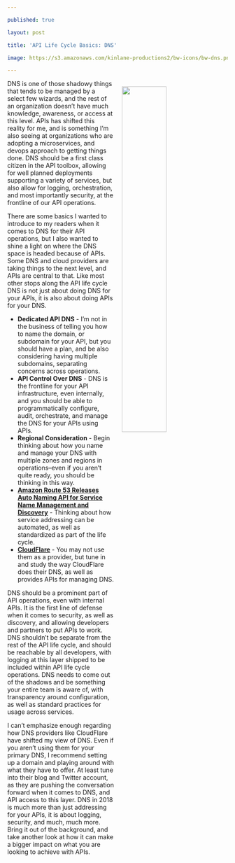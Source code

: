 ---
published: true
layout: post
title: 'API Life Cycle Basics: DNS'
image: https://s3.amazonaws.com/kinlane-productions2/bw-icons/bw-dns.png
---

<p><img src="https://s3.amazonaws.com/kinlane-productions2/bw-icons/bw-dns.png" align="right" width="45%" style="padding: 15px;" />
<p>DNS is one of those shadowy things that tends to be managed by a select few wizards, and the rest of an organization doesn’t have much knowledge, awareness, or access at this level. APIs has shifted this reality for me, and is something I’m also seeing at organizations who are adopting a microservices, and devops approach to getting things done. DNS should be a first class citizen in the API toolbox, allowing for well planned deployments supporting a variety of services, but also allow for logging, orchestration, and most importantly security, at the frontline of our API operations.

<p>There are some basics I wanted to introduce to my readers when it comes to DNS for their API operations, but I also wanted to shine a light on where the DNS space is headed because of APIs. Some DNS and cloud providers are taking things to the next level, and APIs are central to that. Like most other stops along the API life cycle DNS is not just about doing DNS for your APIs, it is also about doing APIs for your DNS.

<ul>
  <li><strong>Dedicated API DNS</strong> - I’m not in the business of telling you how to name the domain, or subdomain for your API, but you should have a plan, and be also considering having multiple subdomains, separating concerns across operations.</li>
  <li><strong>API Control Over DNS</strong> - DNS is the frontline for your API infrastructure, even internally, and you should be able to programmatically configure, audit, orchestrate, and manage the DNS for your APIs using APIs.</li>
  <li><strong>Regional Consideration</strong> - Begin thinking about how you name and manage your DNS with multiple zones and regions in operations–even if you aren’t quite ready, you should be thinking in this way.</li>
  <li><a href="https://aws.amazon.com/about-aws/whats-new/2017/12/amazon-route-53-releases-auto-naming-api-name-service-management/"><strong>Amazon Route 53 Releases Auto Naming API for Service Name Management and Discovery</strong></a> - Thinking about how service addressing can be automated, as well as standardized as part of the life cycle.</li>
  <li><a href="https://www.cloudflare.com/"><strong>CloudFlare</strong></a> - You may not use them as a provider, but tune in and study the way CloudFlare does their DNS, as well as provides APIs for managing DNS.</li>
</ul>

<p>DNS should be a prominent part of API operations, even with internal APIs. It is the first line of defense when it comes to security, as well as discovery, and allowing developers and partners to put APIs to work. DNS shouldn’t be separate from the rest of the API life cycle, and should be reachable by all developers, with logging at this layer shipped to be included within API life cycle operations. DNS needs to come out of the shadows and be something your entire team is aware of, with transparency around configuration, as well as standard practices for usage  across services.

<p>I can’t emphasize enough regarding how DNS providers like CloudFlare have shifted my view of DNS. Even if you aren’t using them for your primary DNS, I recommend setting up a domain and playing around with what they have to offer. At least tune into their blog and Twitter account, as they are pushing the conversation forward when it comes to DNS, and API access to this layer. DNS in 2018 is much more than just addressing for your APIs, it is about logging, security, and much, much more. Bring it out of the background, and take another look at how it can make a bigger impact on what you are looking to achieve with APIs.


